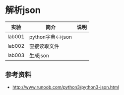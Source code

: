 # 解析json

|实验|简介|说明|
|---|---|---|
|lab001|python字典<->json||
|lab002|直接读取文件||
|lab003|生成json|

## 参考资料
 - http://www.runoob.com/python3/python3-json.html